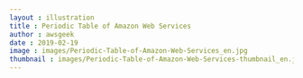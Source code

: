 ```yaml
---
layout : illustration
title : Periodic Table of Amazon Web Services
author : awsgeek
date : 2019-02-19
image : images/Periodic-Table-of-Amazon-Web-Services_en.jpg
thumbnail : images/Periodic-Table-of-Amazon-Web-Services-thumbnail_en.jpg
---
```

